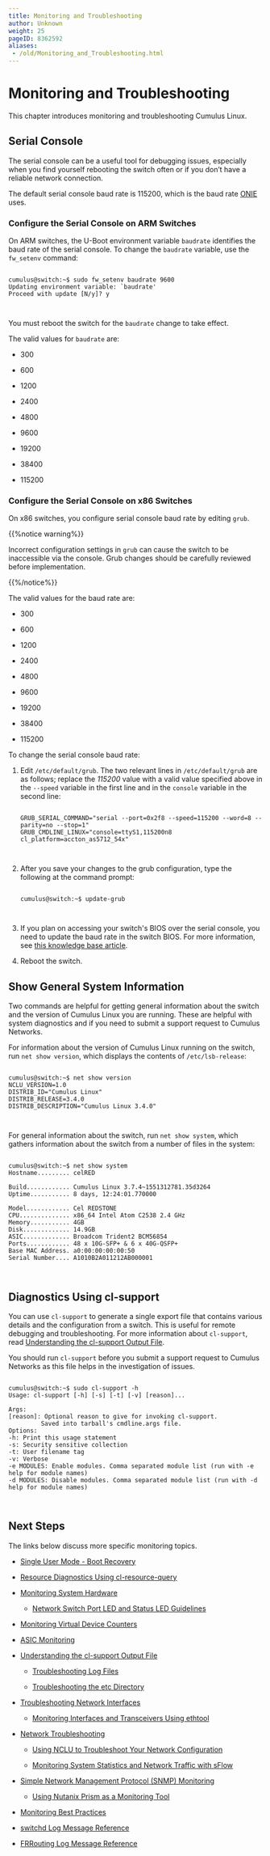 ```yaml
---
title: Monitoring and Troubleshooting
author: Unknown
weight: 25
pageID: 8362592
aliases:
 - /old/Monitoring_and_Troubleshooting.html
---
```

# Monitoring and Troubleshooting

This chapter introduces monitoring and troubleshooting Cumulus Linux.

## Serial Console

The serial console can be a useful tool for debugging issues, especially
when you find yourself rebooting the switch often or if you don’t have a
reliable network connection.

The default serial console baud rate is 115200, which is the baud rate
[ONIE](http://opencomputeproject.github.io/onie/) uses.

### Configure the Serial Console on ARM Switches

On ARM switches, the U-Boot environment variable `baudrate` identifies
the baud rate of the serial console. To change the `baudrate` variable,
use the `fw_setenv` command:

``` 
                   
cumulus@switch:~$ sudo fw_setenv baudrate 9600
Updating environment variable: `baudrate'
Proceed with update [N/y]? y
   
    
```

You must reboot the switch for the `baudrate` change to take effect.

The valid values for `baudrate` are:

  - 300

  - 600

  - 1200

  - 2400

  - 4800

  - 9600

  - 19200

  - 38400

  - 115200

### Configure the Serial Console on x86 Switches

On x86 switches, you configure serial console baud rate by editing
`grub`.

{{%notice warning%}}

Incorrect configuration settings in `grub` can cause the switch to be
inaccessible via the console. Grub changes should be carefully reviewed
before implementation.

{{%/notice%}}

The valid values for the baud rate are:

  - 300

  - 600

  - 1200

  - 2400

  - 4800

  - 9600

  - 19200

  - 38400

  - 115200

To change the serial console baud rate:

1.  Edit `/etc/default/grub`. The two relevant lines in
    `/etc/default/grub` are as follows; replace the *115200* value with
    a valid value specified above in the `--speed` variable in the first
    line and in the `console` variable in the second line:
    
    ``` 
                       
    GRUB_SERIAL_COMMAND="serial --port=0x2f8 --speed=115200 --word=8 --parity=no --stop=1"              
    GRUB_CMDLINE_LINUX="console=ttyS1,115200n8 cl_platform=accton_as5712_54x"
       
        
    ```

2.  After you save your changes to the grub configuration, type the
    following at the command prompt:
    
    ``` 
                       
    cumulus@switch:~$ update-grub
       
        
    ```

3.  If you plan on accessing your switch's BIOS over the serial console,
    you need to update the baud rate in the switch BIOS. For more
    information, see [this knowledge base
    article](https://support.cumulusnetworks.com/hc/en-us/articles/203884473).

4.  Reboot the switch.

## Show General System Information

Two commands are helpful for getting general information about the
switch and the version of Cumulus Linux you are running. These are
helpful with system diagnostics and if you need to submit a support
request to Cumulus Networks.

For information about the version of Cumulus Linux running on the
switch, run `net show version`, which displays the contents of
`/etc/lsb-release`:

``` 
                   
cumulus@switch:~$ net show version
NCLU_VERSION=1.0
DISTRIB_ID="Cumulus Linux"
DISTRIB_RELEASE=3.4.0
DISTRIB_DESCRIPTION="Cumulus Linux 3.4.0"
   
    
```

For general information about the switch, run `net show system`, which
gathers information about the switch from a number of files in the
system:

``` 
                   
cumulus@switch:~$ net show system
Hostname......... celRED
 
Build............ Cumulus Linux 3.7.4~1551312781.35d3264
Uptime........... 8 days, 12:24:01.770000
 
Model............ Cel REDSTONE
CPU.............. x86_64 Intel Atom C2538 2.4 GHz
Memory........... 4GB
Disk............. 14.9GB
ASIC............. Broadcom Trident2 BCM56854
Ports............ 48 x 10G-SFP+ & 6 x 40G-QSFP+
Base MAC Address. a0:00:00:00:00:50
Serial Number.... A1010B2A011212AB000001
   
    
```

## Diagnostics Using cl-support

You can use `cl-support` to generate a single export file that contains
various details and the configuration from a switch. This is useful for
remote debugging and troubleshooting. For more information about
`cl-support`, read [Understanding the cl-support Output
File](/old/Understanding_the_cl-support_Output_File.html).

You should run `cl-support` before you submit a support request to
Cumulus Networks as this file helps in the investigation of issues.

``` 
                   
cumulus@switch:~$ sudo cl-support -h
Usage: cl-support [-h] [-s] [-t] [-v] [reason]...
 
Args:
[reason]: Optional reason to give for invoking cl-support.
         Saved into tarball's cmdline.args file.
Options:
-h: Print this usage statement
-s: Security sensitive collection
-t: User filename tag
-v: Verbose
-e MODULES: Enable modules. Comma separated module list (run with -e help for module names)
-d MODULES: Disable modules. Comma separated module list (run with -d help for module names)
   
    
```

## Next Steps

The links below discuss more specific monitoring topics.

  - [Single User Mode - Boot
    Recovery](/old/Single_User_Mode_-_Boot_Recovery.html)

  - [Resource Diagnostics Using
    cl-resource-query](/old/Resource_Diagnostics_Using_cl-resource-query.html)

  - [Monitoring System Hardware](/old/Monitoring_System_Hardware.html)
    
      - [Network Switch Port LED and Status LED
        Guidelines](/old/Network_Switch_Port_LED_and_Status_LED_Guidelines.html)

  - [Monitoring Virtual Device
    Counters](/old/Monitoring_Virtual_Device_Counters.html)

  - [ASIC Monitoring](/old/ASIC_Monitoring.html)

  - [Understanding the cl-support Output
    File](/old/Understanding_the_cl-support_Output_File.html)
    
      - [Troubleshooting Log Files](/old/Troubleshooting_Log_Files.html)
    
      - [Troubleshooting the etc
        Directory](/old/Troubleshooting_the_etc_Directory.html)

  - [Troubleshooting Network
    Interfaces](/old/Troubleshooting_Network_Interfaces.html)
    
      - [Monitoring Interfaces and Transceivers Using
        ethtool](/old/Monitoring_Interfaces_and_Transceivers_Using_ethtool.html)

  - [Network Troubleshooting](/old/Network_Troubleshooting.html)
    
      - [Using NCLU to Troubleshoot Your Network
        Configuration](/old/Using_NCLU_to_Troubleshoot_Your_Network_Configuration.html)
    
      - [Monitoring System Statistics and Network Traffic with
        sFlow](/old/Monitoring_System_Statistics_and_Network_Traffic_with_sFlow.html)

  - [Simple Network Management Protocol (SNMP)
    Monitoring](/old/Simple_Network_Management_Protocol_\(SNMP\)_Monitoring.html)
    
      - [Using Nutanix Prism as a Monitoring
        Tool](/old/Using_Nutanix_Prism_as_a_Monitoring_Tool.html)

  - [Monitoring Best Practices](/old/Monitoring_Best_Practices.html)

  - [switchd Log Message
    Reference](/old/switchd_Log_Message_Reference.html)

  - [FRRouting Log Message
    Reference](/old/FRRouting_Log_Message_Reference.html)
